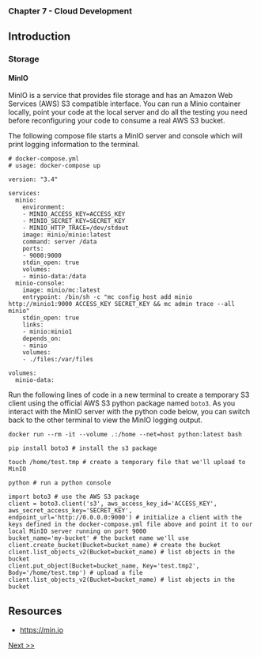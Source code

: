 ### Chapter 7 - Cloud Development

## Introduction

### Storage

#### MinIO

MinIO is a service that provides file storage and has an Amazon Web Services (AWS) S3 compatible interface. You can run a Minio container locally, point your code at the local server and do all the testing you need before reconfiguring your code to consume a real AWS S3 bucket.

The following compose file starts a MinIO server and console which will print logging information to the terminal.

```
# docker-compose.yml
# usage: docker-compose up

version: "3.4"

services:
  minio:
    environment:
    - MINIO_ACCESS_KEY=ACCESS_KEY
    - MINIO_SECRET_KEY=SECRET_KEY
    - MINIO_HTTP_TRACE=/dev/stdout
    image: minio/minio:latest
    command: server /data
    ports:
    - 9000:9000
    stdin_open: true
    volumes:
    - minio-data:/data
  minio-console:
    image: minio/mc:latest
    entrypoint: /bin/sh -c "mc config host add minio http://minio1:9000 ACCESS_KEY SECRET_KEY && mc admin trace --all minio"
    stdin_open: true
    links:
    - minio:minio1
    depends_on:
    - minio
    volumes:
    - ./files:/var/files

volumes:
  minio-data:
```

Run the following lines of code in a new terminal to create a temporary S3 client using the official AWS S3 python package named `boto3`. As you interact with the MinIO server with the python code below, you can switch back to the other terminal to view the MinIO logging output.

```
docker run --rm -it --volume .:/home --net=host python:latest bash

pip install boto3 # install the s3 package

touch /home/test.tmp # create a temporary file that we'll upload to MinIO

python # run a python console

import boto3 # use the AWS S3 package
client = boto3.client('s3', aws_access_key_id='ACCESS_KEY', aws_secret_access_key='SECRET_KEY', endpoint_url='http://0.0.0.0:9000') # initialize a client with the keys defined in the docker-compose.yml file above and point it to our local MinIO server running on port 9000
bucket_name='my-bucket' # the bucket name we'll use
client.create_bucket(Bucket=bucket_name) # create the bucket
client.list_objects_v2(Bucket=bucket_name) # list objects in the bucket
client.put_object(Bucket=bucket_name, Key='test.tmp2', Body='/home/test.tmp') # upload a file
client.list_objects_v2(Bucket=bucket_name) # list objects in the bucket
```

## Resources

* https://min.io

[Next >>](080-chapter-08.md)
